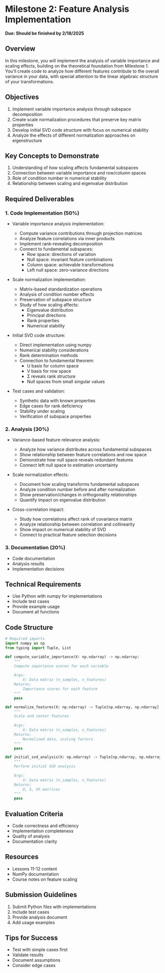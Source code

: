 # Milestone 2: Feature Analysis Implementation
**Due: Should be finished by 2/18/2025**

## Overview
In this milestone, you will implement the analysis of variable importance and scaling effects, building on the theoretical foundation from Milestone 1. You'll create code to analyze how different features contribute to the overall variance in your data, with special attention to the linear algebraic structure of your transformations.

## Objectives
1. Implement variable importance analysis through subspace decomposition
2. Create scale normalization procedures that preserve key matrix properties
3. Develop initial SVD code structure with focus on numerical stability
4. Analyze the effects of different normalization approaches on eigenstructure

## Key Concepts to Demonstrate
1. Understanding of how scaling affects fundamental subspaces
2. Connection between variable importance and row/column spaces
3. Role of condition number in numerical stability
4. Relationship between scaling and eigenvalue distribution

## Required Deliverables

### 1. Code Implementation (50%)
- Variable importance analysis implementation:
  * Compute variance contributions through projection matrices
  * Analyze feature correlations via inner products
  * Implement rank-revealing decomposition
  * Connect to fundamental subspaces:
    - Row space: directions of variation
    - Null space: invariant feature combinations
    - Column space: achievable transformations
    - Left null space: zero-variance directions

- Scale normalization implementation:
  * Matrix-based standardization operations
  * Analysis of condition number effects
  * Preservation of subspace structure
  * Study of how scaling affects:
    - Eigenvalue distribution
    - Principal directions
    - Rank properties
    - Numerical stability

- Initial SVD code structure:
  * Direct implementation using numpy
  * Numerical stability considerations
  * Rank determination methods
  * Connection to fundamental theorem:
    - U basis for column space
    - V basis for row space
    - Σ reveals rank structure
    - Null spaces from small singular values

- Test cases and validation:
  * Synthetic data with known properties
  * Edge cases for rank deficiency
  * Stability under scaling
  * Verification of subspace properties

### 2. Analysis (30%)
- Variance-based feature relevance analysis:
  * Analyze how variance distributes across fundamental subspaces
  * Show relationship between feature correlations and row space
  * Demonstrate how null space reveals redundant features
  * Connect left null space to estimation uncertainty

- Scale normalization effects:
  * Document how scaling transforms fundamental subspaces
  * Analyze condition number before and after normalization
  * Show preservation/changes in orthogonality relationships
  * Quantify impact on eigenvalue distribution

- Cross-correlation impact:
  * Study how correlations affect rank of covariance matrix
  * Analyze relationship between correlation and collinearity
  * Show impact on numerical stability of SVD
  * Connect to practical feature selection decisions

### 3. Documentation (20%)
- Code documentation
- Analysis results
- Implementation decisions

## Technical Requirements
- Use Python with numpy for implementations
- Include test cases
- Provide example usage
- Document all functions

## Code Structure
```python
# Required imports
import numpy as np
from typing import Tuple, List

def compute_variable_importance(X: np.ndarray) -> np.ndarray:
    """
    Compute importance scores for each variable
    
    Args:
        X: Data matrix (n_samples, n_features)
    Returns:
        Importance scores for each feature
    """
    pass

def normalize_features(X: np.ndarray) -> Tuple[np.ndarray, np.ndarray]:
    """
    Scale and center features
    
    Args:
        X: Data matrix (n_samples, n_features)
    Returns:
        Normalized data, scaling factors
    """
    pass

def initial_svd_analysis(X: np.ndarray) -> Tuple[np.ndarray, np.ndarray, np.ndarray]:
    """
    Perform initial SVD analysis
    
    Args:
        X: Data matrix (n_samples, n_features)
    Returns:
        U, S, Vh matrices
    """
    pass
```

## Evaluation Criteria
- Code correctness and efficiency
- Implementation completeness
- Quality of analysis
- Documentation clarity

## Resources
- Lessons 11-12 content
- NumPy documentation
- Course notes on feature scaling

## Submission Guidelines
1. Submit Python files with implementations
2. Include test cases
3. Provide analysis document
4. Add usage examples

## Tips for Success
- Test with simple cases first
- Validate results
- Document assumptions
- Consider edge cases
